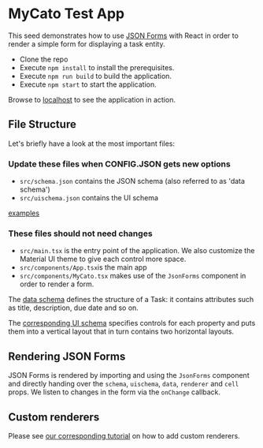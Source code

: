 # MyCato Test App

This seed demonstrates how to use [JSON Forms](https://jsonforms.io) with React in order to render a simple form for displaying a task entity.

- Clone the repo
- Execute `npm install` to install the prerequisites.
- Execute `npm run build` to build the application.
- Execute `npm start` to start the application.

Browse to [localhost](http://localhost:3000) to see the application in action.

## File Structure

Let's briefly have a look at the most important files:

### Update these files when CONFIG.JSON gets new options

- `src/schema.json` contains the JSON schema (also referred to as 'data schema')
- `src/uischema.json` contains the UI schema

[examples](https://jsonforms.io/examples/layouts/)

### These files should not need changes

- `src/main.tsx` is the entry point of the application. We also customize the Material UI theme to give each control more space.
- `src/components/App.tsx`is the main app
- `src/components/MyCato.tsx` makes use of the `JsonForms` component in order to render a form.

The [data schema](src/schema.json) defines the structure of a Task: it contains attributes such as title, description, due date and so on.

The [corresponding UI schema](src/uischema.json) specifies controls for each property and puts them into a vertical layout that in turn contains two horizontal layouts.

## Rendering JSON Forms

JSON Forms is rendered by importing and using the `JsonForms` component and directly handing over the `schema`, `uischema`, `data`, `renderer` and `cell` props. We listen to changes in the form via the `onChange` callback.

## Custom renderers

Please see [our corresponding tutorial](https://jsonforms.io/docs/tutorial) on how to add custom renderers.

